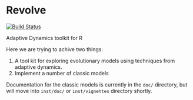 Revolve
=======

[![Build Status](https://travis-ci.org/dfalster/Revolve.png?branch=master)](https://travis-ci.org/dfalster/Revolve)

Adaptive Dynamics toolkit for R

Here we are trying to achive two things:

1. A tool kit for exploring evolutionary models using techniques from
   adaptive dynamics.
2. Implement a number of classic models

Documentation for the classic models is currently in the `doc/`
directory, but will move into `inst/doc/` or `inst/vignettes`
directory shortly.
